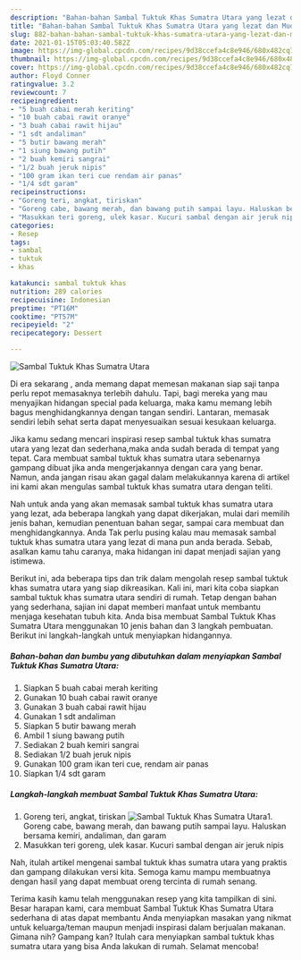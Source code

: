 ```yaml
---
description: "Bahan-bahan Sambal Tuktuk Khas Sumatra Utara yang lezat dan Mudah Dibuat"
title: "Bahan-bahan Sambal Tuktuk Khas Sumatra Utara yang lezat dan Mudah Dibuat"
slug: 882-bahan-bahan-sambal-tuktuk-khas-sumatra-utara-yang-lezat-dan-mudah-dibuat
date: 2021-01-15T05:03:40.582Z
image: https://img-global.cpcdn.com/recipes/9d38ccefa4c8e946/680x482cq70/sambal-tuktuk-khas-sumatra-utara-foto-resep-utama.jpg
thumbnail: https://img-global.cpcdn.com/recipes/9d38ccefa4c8e946/680x482cq70/sambal-tuktuk-khas-sumatra-utara-foto-resep-utama.jpg
cover: https://img-global.cpcdn.com/recipes/9d38ccefa4c8e946/680x482cq70/sambal-tuktuk-khas-sumatra-utara-foto-resep-utama.jpg
author: Floyd Conner
ratingvalue: 3.2
reviewcount: 7
recipeingredient:
- "5 buah cabai merah keriting"
- "10 buah cabai rawit oranye"
- "3 buah cabai rawit hijau"
- "1 sdt andaliman"
- "5 butir bawang merah"
- "1 siung bawang putih"
- "2 buah kemiri sangrai"
- "1/2 buah jeruk nipis"
- "100 gram ikan teri cue rendam air panas"
- "1/4 sdt garam"
recipeinstructions:
- "Goreng teri, angkat, tiriskan"
- "Goreng cabe, bawang merah, dan bawang putih sampai layu. Haluskan bersama kemiri, andaliman, dan garam"
- "Masukkan teri goreng, ulek kasar. Kucuri sambal dengan air jeruk nipis"
categories:
- Resep
tags:
- sambal
- tuktuk
- khas

katakunci: sambal tuktuk khas 
nutrition: 289 calories
recipecuisine: Indonesian
preptime: "PT16M"
cooktime: "PT57M"
recipeyield: "2"
recipecategory: Dessert

---
```



![Sambal Tuktuk Khas Sumatra Utara](https://img-global.cpcdn.com/recipes/9d38ccefa4c8e946/680x482cq70/sambal-tuktuk-khas-sumatra-utara-foto-resep-utama.jpg)

Di era  sekarang , anda memang dapat memesan makanan siap saji tanpa perlu repot memasaknya terlebih dahulu. Tapi, bagi mereka yang mau menyajikan hidangan special pada keluarga, maka kamu memang lebih bagus menghidangkannya dengan tangan sendiri. Lantaran, memasak sendiri lebih sehat serta dapat menyesuaikan sesuai kesukaan keluarga.

Jika kamu sedang mencari inspirasi resep sambal tuktuk khas sumatra utara yang lezat dan sederhana,maka anda sudah berada di tempat yang tepat. Cara membuat sambal tuktuk khas sumatra utara  sebenarnya gampang dibuat jika anda mengerjakannya dengan cara yang benar. Namun, anda jangan risau akan gagal dalam melakukannya 
karena di artikel ini kami akan mengulas sambal tuktuk khas sumatra utara dengan teliti.  



Nah untuk anda yang akan memasak sambal tuktuk khas sumatra utara yang lezat, ada beberapa langkah yang dapat dikerjakan, mulai dari memilih jenis bahan, kemudian penentuan bahan segar, sampai cara membuat dan menghidangkannya. Anda Tak perlu pusing kalau mau memasak sambal tuktuk khas sumatra utara yang lezat di mana pun anda berada. Sebab, asalkan kamu  tahu caranya, maka hidangan ini dapat menjadi sajian yang istimewa.

Berikut ini, ada beberapa tips dan trik dalam mengolah resep sambal tuktuk khas sumatra utara yang siap dikreasikan. Kali ini, mari kita coba siapkan sambal tuktuk khas sumatra utara sendiri di rumah. Tetap dengan bahan yang sederhana, sajian ini dapat memberi manfaat untuk membantu menjaga kesehatan tubuh kita. Anda bisa membuat Sambal Tuktuk Khas Sumatra Utara menggunakan 10 jenis bahan dan 3 langkah pembuatan. Berikut ini langkah-langkah untuk menyiapkan hidangannya.

<!--inarticleads1-->

##### Bahan-bahan dan bumbu yang dibutuhkan dalam menyiapkan Sambal Tuktuk Khas Sumatra Utara:

1. Siapkan 5 buah cabai merah keriting
1. Gunakan 10 buah cabai rawit oranye
1. Gunakan 3 buah cabai rawit hijau
1. Gunakan 1 sdt andaliman
1. Siapkan 5 butir bawang merah
1. Ambil 1 siung bawang putih
1. Sediakan 2 buah kemiri sangrai
1. Sediakan 1/2 buah jeruk nipis
1. Gunakan 100 gram ikan teri cue, rendam air panas
1. Siapkan 1/4 sdt garam




<!--inarticleads2-->

##### Langkah-langkah membuat Sambal Tuktuk Khas Sumatra Utara:

1. Goreng teri, angkat, tiriskan
<img src="https://img-global.cpcdn.com/steps/ecc1669c7137416a/160x128cq70/sambal-tuktuk-khas-sumatra-utara-langkah-memasak-1-foto.jpg" alt="Sambal Tuktuk Khas Sumatra Utara">1. Goreng cabe, bawang merah, dan bawang putih sampai layu. Haluskan bersama kemiri, andaliman, dan garam
1. Masukkan teri goreng, ulek kasar. Kucuri sambal dengan air jeruk nipis




Nah, itulah artikel mengenai  sambal tuktuk khas sumatra utara  yang praktis dan gampang dilakukan versi kita. Semoga kamu mampu membuatnya dengan hasil yang dapat membuat oreng tercinta di rumah senang. 

Terima kasih kamu telah menggunakan resep yang kita tampilkan di sini. Besar harapan kami, cara membuat  Sambal Tuktuk Khas Sumatra Utara sederhana di atas dapat membantu Anda menyiapkan masakan yang nikmat untuk keluarga/teman maupun menjadi inspirasi dalam berjualan makanan. Gimana nih? Gampang kan? Itulah cara menyiapkan sambal tuktuk khas sumatra utara yang bisa Anda lakukan di rumah. Selamat mencoba!

